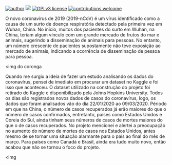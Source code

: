 [![author](https://img.shields.io/badge/author-LuisVinicius-red.svg)](https://www.linkedin.com/in/luislauriano/) [![](https://img.shields.io/badge/python-3.7+-blue.svg)](https://www.python.org/downloads/release/python-365/) [![GPLv3 license](https://img.shields.io/badge/License-GPLv3-blue.svg)](http://perso.crans.org/besson/LICENSE.html) [![contributions welcome](https://img.shields.io/badge/contributions-welcome-brightgreen.svg?style=flat)](https://github.com/luislauriano/data_science)


O novo coronavírus de 2019 (2019-nCoV) é um vírus identificado como a causa de um surto de doença respiratória detectado pela primeira vez em Wuhan, China. No início, muitos dos pacientes do surto em Wuhan, na China, teriam algum vínculo com um grande mercado de frutos do mar e animais, sugerindo a disseminação de animais para pessoas. No entanto, um número crescente de pacientes supostamente não teve exposição ao mercado de animais, indicando a ocorrência de disseminação de pessoa para pessoa.

<img do coronga

Quando me surgiu a ideia de fazer um estudo analisando os dados do coronavírus, pensei de imediato em procurar um dataset no Kaggle e foi isso que aconteceu. O dataset utilizado na construção do projeto foi retirado do Kaggle e disponibilizado pela Johns Hopkins University. Todos os dias são registrados novos dados de casos do coronavírus, logo, os dados que foram analisados vão do dia 22/01/2020 ao 09/03/2020. Périodo em que na China, o número de casos recuperados já erão maiores do que o número de casos confirmados, entretanto, países como Estados Unidos e Coreia do Sul, ainda tinham seus números de casos de mortes maiores do que o de casos recuperados. No projeto mencionei e alertei a preocupação no aumento do número de mortes de casos nos Estados Unidos, antes mesmo de se tornar uma situação alarmante para o país ao final do mês de março. Para países como Canadá e Brasil, ainda era tudo muito novo, então acabou que não se tornou o foco do projeto.

<img
